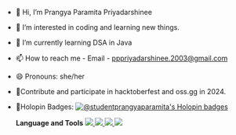 - 👋 Hi, I’m Prangya Paramita Priyadarshinee
- 👀 I’m interested in coding and learning new things.
- 🌱 I’m currently learning DSA in Java 
- 📫 How to reach me - Email - pppriyadarshinee.2003@gmail.com
- 😄 Pronouns: she/her
- 📌Contribute and participate in hacktoberfest and oss.gg in 2024.
- 🎉Holopin Badges:
  <a href="https://holopin.io/@studentprangyaparamita">
      <img src="https://holopin.me/studentprangyaparamita" alt="@studentprangyaparamita's Holopin badges" />
  </a>

  <strong></h2>Language and Tools</h2></strong>
  <a href="https://code.visualstudio.com/">
      <img src="https://code.visualstudio.com/assets/images/code-stable.png">
  </a>
  <a href="https://developer.mozilla.org/en-US/docs/Web/HTML">
      <img src="https://emaillistvalidation.com/blog/content/images/2023/09/HTML5_logo_and_wordmark.svg.png">
  </a>
  <a href="https://developer.mozilla.org/en-US/docs/Web/CSS">
      <img src="![image](https://github.com/user-attachments/assets/7bd5c59a-63c3-4877-8545-43828cbd73e7)
">
  </a>
  <a href="https://www.java.com/en/download/">
      <img src="https://brandlogos.net/wp-content/uploads/2021/11/java-logo.png">
  </a>

<!---
Student-PrangyaParamita/Student-PrangyaParamita is a ✨ special ✨ repository because its `README.md` (this file) appears on your GitHub profile.
You can click the Preview link to take a look at your changes.
--->
